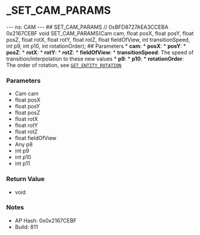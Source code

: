# _SET_CAM_PARAMS

--- ns: CAM --- ## SET_CAM_PARAMS  // 0xBFD8727AEA3CCEBA 0x2167CEBF void SET_CAM_PARAMS(Cam cam, float posX, float posY, float posZ, float rotX, float rotY, float rotZ, float fieldOfView, int transitionSpeed, int p9, int p10, int rotationOrder);   ## Parameters * **cam**: * **posX**: * **posY**: * **posZ**: * **rotX**: * **rotY**: * **rotZ**: * **fieldOfView**: * **transitionSpeed**: The speed of transition/interpolation to these new values * **p9**: * **p10**: * **rotationOrder**: The order of rotation, see [`GET_ENTITY_ROTATION`](#_0xAFBD61CC738D9EB9)

### Parameters
* Cam cam
* float posX
* float posY
* float posZ
* float rotX
* float rotY
* float rotZ
* float fieldOfView
* Any p8
* int p9
* int p10
* int p11

### Return Value
* void

### Notes
* AP Hash: 0x0x2167CEBF
* Build: 811

